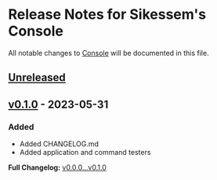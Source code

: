 # Release Notes for Sikessem's Console

All notable changes to [Console](https://github.com/sikessem/console) will be documented in this file.

## [Unreleased](https://github.com/sikessem/console/compare/0.1.0...HEAD)

## [v0.1.0](https://github.com/sikessem/console/releases/tag/v0.1.0) - 2023-05-31

### Added

- Added CHANGELOG.md
- Added application and command testers

**Full Changelog:** [v0.0.0...v0.1.0](https://github.com/sikessem/console/compare/v0.0.0...v0.1.0)